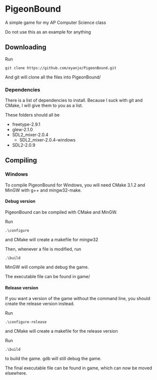 # PigeonBound

A simple game for my AP Computer Science class

Do not use this as an example for anything

## Downloading

Run
```
git clone https://github.com/eyanje/PigeonBound.git
```
And git will clone all the files into PigeonBound/

### Dependencies

There is a list of dependencies to install.
Because I suck with git and CMake, I will give them to you as a list.

These folders should all be 

- freetype-2.9.1
- glew-2.1.0
- SDL2_mixer-2.0.4
    - SDL2_mixer-2.0.4-windows
- SDL2-2.0.9

## Compiling

### Windows

To compile PigeonBound for Windows, you will need CMake 3.1.2
and MinGW with g++ and mingw32-make.

#### Debug version

PigeonBound can be compiled with CMake and MinGW.

Run 
```
.\configure
```
and CMake will create a makefile for mingw32

Then, whenever a file is modified, run
```
.\build
```
MinGW will compile and debug the game.

The executable file can be found in game/

#### Release version

If you want a version of the game without the command line, you should create the release version instead.

Run 
```
.\configure-release
```
and CMake will create a makefile for the release version

Run
```
.\build
```
to build the game. gdb will still debug the game.

The final executable file can be found in game,
which can now be moved elsewhere.